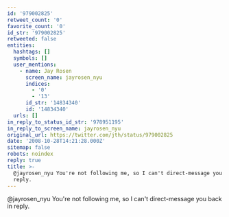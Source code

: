 ```yaml
---
id: '979002825'
retweet_count: '0'
favorite_count: '0'
id_str: '979002825'
retweeted: false
entities:
  hashtags: []
  symbols: []
  user_mentions:
    - name: Jay Rosen
      screen_name: jayrosen_nyu
      indices:
        - '0'
        - '13'
      id_str: '14834340'
      id: '14834340'
  urls: []
in_reply_to_status_id_str: '978951195'
in_reply_to_screen_name: jayrosen_nyu
original_url: https://twitter.com/jth/status/979002825
date: '2008-10-28T14:21:28.000Z'
sitemap: false
robots: noindex
reply: true
title: >-
  @jayrosen_nyu You're not following me, so I can't direct-message you back in
  reply.
---
```


@jayrosen_nyu You're not following me, so I can't direct-message you back in reply.